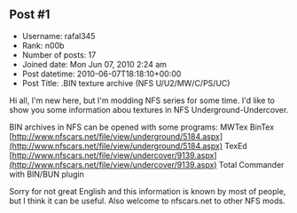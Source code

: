 ## Post #1
- Username: rafal345
- Rank: n00b
- Number of posts: 17
- Joined date: Mon Jun 07, 2010 2:24 am
- Post datetime: 2010-06-07T18:18:10+00:00
- Post Title: .BIN texture archive (NFS U/U2/MW/C/PS/UC)

Hi all, I'm new here, but I'm modding NFS series for some time. I'd like to show you some information abou textures in NFS Underground-Undercover.

BIN archives in NFS can be opened with some programs:
MWTex
BinTex [http://www.nfscars.net/file/view/underground/5184.aspx](http://www.nfscars.net/file/view/underground/5184.aspx)
TexEd [http://www.nfscars.net/file/view/undercover/9139.aspx](http://www.nfscars.net/file/view/undercover/9139.aspx)
Total Commander with BIN/BUN plugin

Sorry for not great English and this information is known by most of people, but I think it can be useful.
Also welcome to nfscars.net to other NFS mods.
